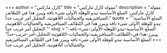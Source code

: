 +++
author = "كارل ماركس"
title = "مقولة كارل ماركس"
description = "مقولة كارل ماركس: السلع الأساسية تبدو للوهلة الأولى شيء تافه ويبرز هذا في اللطائف الميتافيزيقيه والجماليات اللاهوتية، التحليل أمر غريب جداً."
quote = '''السلع الأساسية تبدو للوهلة الأولى شيء تافه ويبرز هذا في اللطائف الميتافيزيقيه والجماليات اللاهوتية، التحليل أمر غريب جداً.'''
slug = "السلع-الأساسية-تبدو-للوهلة-الأولى-شيء-تافه-ويبرز-هذا-في-اللطائف-الميتافيزيقيه-والجماليات-اللاهوتية-التحليل-أمر-غريب-جداً"
+++
السلع الأساسية تبدو للوهلة الأولى شيء تافه ويبرز هذا في اللطائف الميتافيزيقيه والجماليات اللاهوتية، التحليل أمر غريب جداً.
